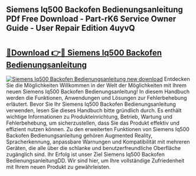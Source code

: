 ## Siemens Iq500 Backofen Bedienungsanleitung PDf Free Download - Part-rK6 Service Owner Guide - User Repair Edition 4uyvQ

# <h2><a href="http://df4i7ob.blite.top/?on=Siemens+Iq500+Backofen+Bedienungsanleitung">🔗Download 👉🔴 Siemens Iq500 Backofen Bedienungsanleitung</a></h2>

[![Siemens Iq500 Backofen Bedienungsanleitung new download](https://i.imgur.com/lujVjoI.png)](http://df4i7ob.blite.top/?on=Siemens+Iq500+Backofen+Bedienungsanleitung)
Entdecken Sie die Möglichkeiten Willkommen in der Welt der Möglichkeiten mit Ihrem neuen Siemens Iq500 Backofen Bedienungsanleitung! In diesem Handbuch werden die Funktionen, Anwendungen und Lösungen zur Fehlerbehebung erläutert. Bevor Sie Ihr Siemens Iq500 Backofen Bedienungsanleitung verwenden, lesen Sie dieses Handbuch bitte gründlich durch. Es enthält wichtige Informationen zu Produkteinrichtung, Betrieb, Wartung und Fehlerbehebung, um sicherzustellen, dass Sie das Produkt effektiv und effizient nutzen können. Zu den erweiterten Funktionen von Siemens Iq500 Backofen Bedienungsanleitung gehören Augmented Reality, Spracherkennung, anpassbare Warnungen und Kompatibilität mit mehreren Geräten, die alle über die schlanke und benutzerfreundliche Oberfläche zugänglich sind. Ihr Erfolg ist unser Ziel Siemens Iq500 Backofen BedienungsanleitungDD. Wir sind hier, um Ihre vollständige Zufriedenheit mit Ihrem neuen Produkt zu gewährleisten.
